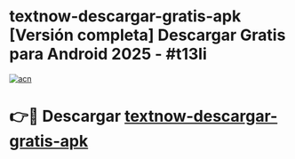 # textnow-descargar-gratis-apk  [Versión completa] Descargar Gratis para Android 2025 - #t13li

[![acn](https://github.com/user-attachments/assets/0f9c940e-d8b0-45ae-aac7-cd30a18b3e1c)](https://apps.freeplayer.one?title=textnow-descargar-gratis-apk&ref=9F)

# 👉🔴 Descargar [textnow-descargar-gratis-apk](https://apps.freeplayer.one?title=textnow-descargar-gratis-apk&ref=9F)